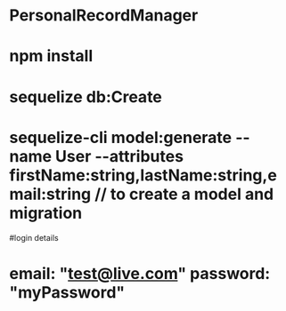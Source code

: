 # PersonalRecordManager
# npm install
# sequelize db:Create
# sequelize-cli model:generate --name User --attributes firstName:string,lastName:string,email:string // to create a model and migration 


#login details
# email: "test@live.com"   password: "myPassword"